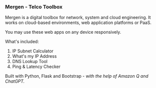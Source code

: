 ### Mergen - Telco Toolbox

Mergen is a digital toolbox for network, system and cloud engineering. It works on cloud-based environments, web application platforms or PaaS. 

You may use these web apps on any device responsively. 

What's included: 
1. IP Subnet Calculator
2. What's my IP Address 
3. DNS Lookup Tool 
4. Ping & Latency Checker

Built with Python, Flask and Bootstrap - <em>with the help of Amazon Q and ChatGPT.</em>